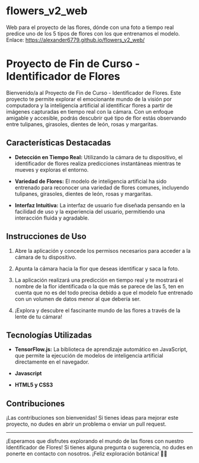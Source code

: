 # flowers_v2_web
Web para el proyecto de las flores, dónde con una foto a tiempo real predice uno de los 5 tipos de flores con los que entrenamos el modelo.
Enlace:
https://alexander6779.github.io/flowers_v2_web/


# Proyecto de Fin de Curso - Identificador de Flores

Bienvenido/a al Proyecto de Fin de Curso - Identificador de Flores. Este proyecto te permite explorar el emocionante mundo de la visión por computadora y la inteligencia artificial al identificar flores a partir de imágenes capturadas en tiempo real con la cámara. Con un enfoque amigable y accesible, podrás descubrir qué tipo de flor estás observando entre tulipanes, girasoles, dientes de león, rosas y margaritas.

## Características Destacadas

- **Detección en Tiempo Real:** Utilizando la cámara de tu dispositivo, el identificador de flores realiza predicciones instantáneas mientras te mueves y exploras el entorno.

- **Variedad de Flores:** El modelo de inteligencia artificial ha sido entrenado para reconocer una variedad de flores comunes, incluyendo tulipanes, girasoles, dientes de león, rosas y margaritas.

- **Interfaz Intuitiva:** La interfaz de usuario fue diseñada pensando en la facilidad de uso y la experiencia del usuario, permitiendo una interacción fluida y agradable.

## Instrucciones de Uso

1. Abre la aplicación y concede los permisos necesarios para acceder a la cámara de tu dispositivo.

2. Apunta la cámara hacia la flor que deseas identificar y saca la foto.

3. La aplicación realizará una predicción en tiempo real y te mostrará el nombre de la flor identificada o la que más se parece de las 5, ten en cuenta que no es del todo precisa debido a que el modelo fue entrenado con un volumen de datos menor al que debería ser.

4. ¡Explora y descubre el fascinante mundo de las flores a través de la lente de tu cámara!

## Tecnologías Utilizadas

- **TensorFlow.js:** La biblioteca de aprendizaje automático en JavaScript, que permite la ejecución de modelos de inteligencia artificial directamente en el navegador.

- **Javascript**

- **HTML5 y CSS3**

## Contribuciones

¡Las contribuciones son bienvenidas! Si tienes ideas para mejorar este proyecto, no dudes en abrir un problema o enviar un pull request.

---

¡Esperamos que disfrutes explorando el mundo de las flores con nuestro Identificador de Flores! Si tienes alguna pregunta o sugerencia, no dudes en ponerte en contacto con nosotros. ¡Feliz exploración botánica! 🌸✨
